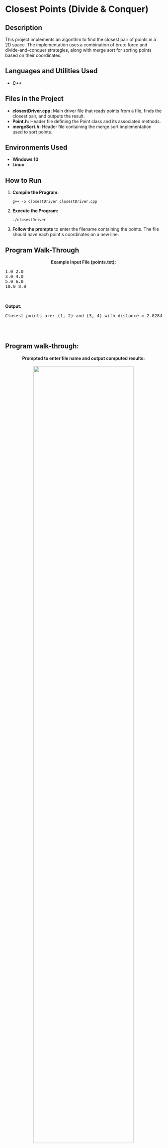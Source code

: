<h1>Closest Points (Divide & Conquer)</h1>

<h2>Description</h2>
<p>This project implements an algorithm to find the closest pair of points in a 2D space. The implementation uses a combination of brute force and divide-and-conquer strategies, along with merge sort for sorting points based on their coordinates.</p>

<h2>Languages and Utilities Used</h2>
<ul>
    <li><b>C++</b></li>
</ul>

<h2>Files in the Project</h2>
<ul>
    <li><b>closestDriver.cpp:</b> Main driver file that reads points from a file, finds the closest pair, and outputs the result.</li>
    <li><b>Point.h:</b> Header file defining the Point class and its associated methods.</li>
    <li><b>mergeSort.h:</b> Header file containing the merge sort implementation used to sort points.</li>
</ul>

<h2>Environments Used</h2>
<ul>
    <li><b>Windows 10</b></li>
    <li><b>Linux</b></li>
</ul>

<h2>How to Run</h2>
<ol>
    <li><b>Compile the Program:</b>
        <pre><code>g++ -o closestDriver closestDriver.cpp</code></pre>
    </li>
    <li><b>Execute the Program:</b>
        <pre><code>./closestDriver</code></pre>
    </li>
    <li><b>Follow the prompts</b> to enter the filename containing the points. The file should have each point's coordinates on a new line.</li>
</ol>

<h2>Program Walk-Through</h2>
<p align="center">
    <b>Example Input File (points.txt): </b>
    <pre>
1.0 2.0
3.0 4.0
5.0 6.0
10.0 8.0
        </pre>
        <br/>
        <b>Output: </b>
        <pre>Closest points are: (1, 2) and (3, 4) with distance = 2.82843</pre>
    </p>
<br/>
<br/>
<h2>Program walk-through:</h2>
<p align="center">
<b>Prompted to enter file name and output computed results: </b>
<br/>
<br/>
<img src="https://imgur.com/ICmzgYi.png" height="80%" width="80%" />
<br />
<br />

</p>
